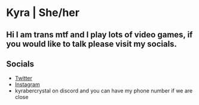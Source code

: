 # Kyra | She/her
## Hi I am trans mtf and I play lots of video games, if you would like to talk please visit my socials.

## Socials
- [Twitter](https://twitter.com/KyraberCrystal)
- [Instagram](https://www.instagram.com/kyrabercrystal)
- kyrabercrystal on discord and you can have my phone number if we are close